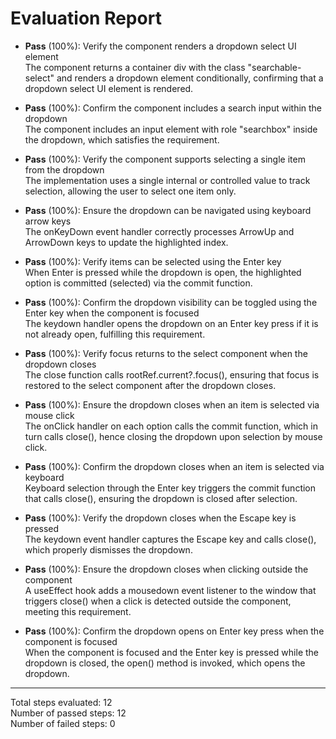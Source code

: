 # Evaluation Report

- **Pass** (100%): Verify the component renders a dropdown select UI element  
  The component returns a container div with the class "searchable-select" and renders a dropdown element conditionally, confirming that a dropdown select UI element is rendered.

- **Pass** (100%): Confirm the component includes a search input within the dropdown  
  The component includes an input element with role "searchbox" inside the dropdown, which satisfies the requirement.

- **Pass** (100%): Verify the component supports selecting a single item from the dropdown  
  The implementation uses a single internal or controlled value to track selection, allowing the user to select one item only.

- **Pass** (100%): Ensure the dropdown can be navigated using keyboard arrow keys  
  The onKeyDown event handler correctly processes ArrowUp and ArrowDown keys to update the highlighted index.

- **Pass** (100%): Verify items can be selected using the Enter key  
  When Enter is pressed while the dropdown is open, the highlighted option is committed (selected) via the commit function.

- **Pass** (100%): Confirm the dropdown visibility can be toggled using the Enter key when the component is focused  
  The keydown handler opens the dropdown on an Enter key press if it is not already open, fulfilling this requirement.

- **Pass** (100%): Verify focus returns to the select component when the dropdown closes  
  The close function calls rootRef.current?.focus(), ensuring that focus is restored to the select component after the dropdown closes.

- **Pass** (100%): Ensure the dropdown closes when an item is selected via mouse click  
  The onClick handler on each option calls the commit function, which in turn calls close(), hence closing the dropdown upon selection by mouse click.

- **Pass** (100%): Confirm the dropdown closes when an item is selected via keyboard  
  Keyboard selection through the Enter key triggers the commit function that calls close(), ensuring the dropdown is closed after selection.

- **Pass** (100%): Verify the dropdown closes when the Escape key is pressed  
  The keydown event handler captures the Escape key and calls close(), which properly dismisses the dropdown.

- **Pass** (100%): Ensure the dropdown closes when clicking outside the component  
  A useEffect hook adds a mousedown event listener to the window that triggers close() when a click is detected outside the component, meeting this requirement.

- **Pass** (100%): Confirm the dropdown opens on Enter key press when the component is focused  
  When the component is focused and the Enter key is pressed while the dropdown is closed, the open() method is invoked, which opens the dropdown.

---

Total steps evaluated: 12  
Number of passed steps: 12  
Number of failed steps: 0